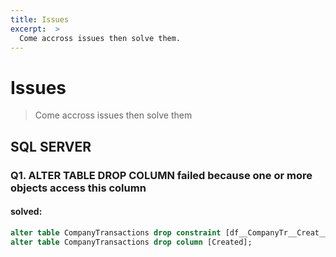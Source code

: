 ```yaml
---
title: Issues
excerpt:  >
  Come accross issues then solve them.
---
```

# Issues
> Come accross issues then solve them

## SQL SERVER
### Q1. ALTER TABLE DROP COLUMN failed because one or more objects access this column
#### solved:
```sql server
alter table CompanyTransactions drop constraint [df__CompanyTr__Creat__0cdae408];
alter table CompanyTransactions drop column [Created];
```